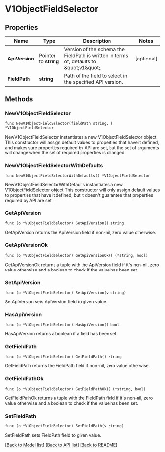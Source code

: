 # V1ObjectFieldSelector

## Properties

Name | Type | Description | Notes
------------ | ------------- | ------------- | -------------
**ApiVersion** | Pointer to **string** | Version of the schema the FieldPath is written in terms of, defaults to \&quot;v1\&quot;. | [optional] 
**FieldPath** | **string** | Path of the field to select in the specified API version. | 

## Methods

### NewV1ObjectFieldSelector

`func NewV1ObjectFieldSelector(fieldPath string, ) *V1ObjectFieldSelector`

NewV1ObjectFieldSelector instantiates a new V1ObjectFieldSelector object
This constructor will assign default values to properties that have it defined,
and makes sure properties required by API are set, but the set of arguments
will change when the set of required properties is changed

### NewV1ObjectFieldSelectorWithDefaults

`func NewV1ObjectFieldSelectorWithDefaults() *V1ObjectFieldSelector`

NewV1ObjectFieldSelectorWithDefaults instantiates a new V1ObjectFieldSelector object
This constructor will only assign default values to properties that have it defined,
but it doesn't guarantee that properties required by API are set

### GetApiVersion

`func (o *V1ObjectFieldSelector) GetApiVersion() string`

GetApiVersion returns the ApiVersion field if non-nil, zero value otherwise.

### GetApiVersionOk

`func (o *V1ObjectFieldSelector) GetApiVersionOk() (*string, bool)`

GetApiVersionOk returns a tuple with the ApiVersion field if it's non-nil, zero value otherwise
and a boolean to check if the value has been set.

### SetApiVersion

`func (o *V1ObjectFieldSelector) SetApiVersion(v string)`

SetApiVersion sets ApiVersion field to given value.

### HasApiVersion

`func (o *V1ObjectFieldSelector) HasApiVersion() bool`

HasApiVersion returns a boolean if a field has been set.

### GetFieldPath

`func (o *V1ObjectFieldSelector) GetFieldPath() string`

GetFieldPath returns the FieldPath field if non-nil, zero value otherwise.

### GetFieldPathOk

`func (o *V1ObjectFieldSelector) GetFieldPathOk() (*string, bool)`

GetFieldPathOk returns a tuple with the FieldPath field if it's non-nil, zero value otherwise
and a boolean to check if the value has been set.

### SetFieldPath

`func (o *V1ObjectFieldSelector) SetFieldPath(v string)`

SetFieldPath sets FieldPath field to given value.



[[Back to Model list]](../README.md#documentation-for-models) [[Back to API list]](../README.md#documentation-for-api-endpoints) [[Back to README]](../README.md)


